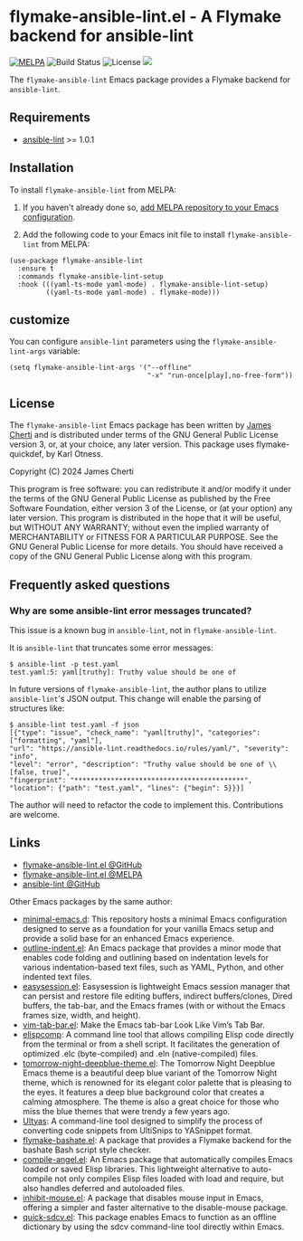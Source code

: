 # flymake-ansible-lint.el - A Flymake backend for ansible-lint
[![MELPA](https://melpa.org/packages/flymake-ansible-lint-badge.svg)](https://melpa.org/#/flymake-ansible-lint)
![Build Status](https://github.com/jamescherti/flymake-ansible-lint.el/actions/workflows/ci.yml/badge.svg)
![License](https://img.shields.io/github/license/jamescherti/flymake-ansible-lint.el)
![](https://raw.githubusercontent.com/jamescherti/flymake-ansible-lint.el/main/.images/made-for-gnu-emacs.svg)

The `flymake-ansible-lint` Emacs package provides a Flymake backend for `ansible-lint`.

## Requirements

- [ansible-lint](https://github.com/ansible/ansible-lint) >= 1.0.1

## Installation

To install `flymake-ansible-lint` from MELPA:

1. If you haven't already done so, [add MELPA repository to your Emacs configuration](https://melpa.org/#/getting-started).

2. Add the following code to your Emacs init file to install `flymake-ansible-lint` from MELPA:
```emacs-lisp
(use-package flymake-ansible-lint
  :ensure t
  :commands flymake-ansible-lint-setup
  :hook (((yaml-ts-mode yaml-mode) . flymake-ansible-lint-setup)
         ((yaml-ts-mode yaml-mode) . flymake-mode)))
```

## customize

You can configure `ansible-lint` parameters using the `flymake-ansible-lint-args` variable:

```emacs-lisp
(setq flymake-ansible-lint-args '("--offline"
                                  "-x" "run-once[play],no-free-form"))
```

## License

The `flymake-ansible-lint` Emacs package has been written by [James Cherti](https://www.jamescherti.com/) and is distributed under terms of the GNU General Public License version 3, or, at your choice, any later version. This package uses flymake-quickdef, by Karl Otness.

Copyright (C) 2024 James Cherti

This program is free software: you can redistribute it and/or modify it under the terms of the GNU General Public License as published by the Free Software Foundation, either version 3 of the License, or (at your option) any later version. This program is distributed in the hope that it will be useful, but WITHOUT ANY WARRANTY; without even the implied warranty of MERCHANTABILITY or FITNESS FOR A PARTICULAR PURPOSE. See the GNU General Public License for more details. You should have received a copy of the GNU General Public License along with this program.

## Frequently asked questions

### Why are some ansible-lint error messages truncated?

This issue is a known bug in `ansible-lint`, not in `flymake-ansible-lint`.

It is `ansible-lint` that truncates some error messages:
```
$ ansible-lint -p test.yaml
test.yaml:5: yaml[truthy]: Truthy value should be one of
```

In future versions of `flymake-ansible-lint`, the author plans to utilize `ansible-lint`'s JSON output. This change will enable the parsing of structures like:
```
$ ansible-lint test.yaml -f json
[{"type": "issue", "check_name": "yaml[truthy]", "categories": ["formatting", "yaml"],
"url": "https://ansible-lint.readthedocs.io/rules/yaml/", "severity": "info",
"level": "error", "description": "Truthy value should be one of \\[false, true]",
"fingerprint": "******************************************",
"location": {"path": "test.yaml", "lines": {"begin": 5}}}]
```

The author will need to refactor the code to implement this. Contributions are welcome.

## Links

- [flymake-ansible-lint.el @GitHub](https://github.com/jamescherti/flymake-ansible-lint.el)
- [flymake-ansible-lint.el @MELPA](https://melpa.org/#/flymake-ansible-lint)
- [ansible-lint @GitHub](https://github.com/ansible/ansible-lint)

Other Emacs packages by the same author:
- [minimal-emacs.d](https://github.com/jamescherti/minimal-emacs.d): This repository hosts a minimal Emacs configuration designed to serve as a foundation for your vanilla Emacs setup and provide a solid base for an enhanced Emacs experience.
- [outline-indent.el](https://github.com/jamescherti/outline-indent.el): An Emacs package that provides a minor mode that enables code folding and outlining based on indentation levels for various indentation-based text files, such as YAML, Python, and other indented text files.
- [easysession.el](https://github.com/jamescherti/easysession.el): Easysession is lightweight Emacs session manager that can persist and restore file editing buffers, indirect buffers/clones, Dired buffers, the tab-bar, and the Emacs frames (with or without the Emacs frames size, width, and height).
- [vim-tab-bar.el](https://github.com/jamescherti/vim-tab-bar.el): Make the Emacs tab-bar Look Like Vim’s Tab Bar.
- [elispcomp](https://github.com/jamescherti/elispcomp): A command line tool that allows compiling Elisp code directly from the terminal or from a shell script. It facilitates the generation of optimized .elc (byte-compiled) and .eln (native-compiled) files.
- [tomorrow-night-deepblue-theme.el](https://github.com/jamescherti/tomorrow-night-deepblue-theme.el): The Tomorrow Night Deepblue Emacs theme is a beautiful deep blue variant of the Tomorrow Night theme, which is renowned for its elegant color palette that is pleasing to the eyes. It features a deep blue background color that creates a calming atmosphere. The theme is also a great choice for those who miss the blue themes that were trendy a few years ago.
- [Ultyas](https://github.com/jamescherti/ultyas/): A command-line tool designed to simplify the process of converting code snippets from UltiSnips to YASnippet format.
- [flymake-bashate.el](https://github.com/jamescherti/flymake-bashate.el): A package that provides a Flymake backend for the bashate Bash script style checker.
- [compile-angel.el](https://github.com/jamescherti/compile-angel.el): An Emacs package that automatically compiles Emacs loaded or saved Elisp libraries. This lightweight alternative to auto-compile not only compiles Elisp files loaded with load and require, but also handles deferred and autoloaded files.
- [inhibit-mouse.el](https://github.com/jamescherti/inhibit-mouse.el): A package that disables mouse input in Emacs, offering a simpler and faster alternative to the disable-mouse package.
- [quick-sdcv.el](https://github.com/jamescherti/quick-sdcv.el): This package enables Emacs to function as an offline dictionary by using the sdcv command-line tool directly within Emacs.
